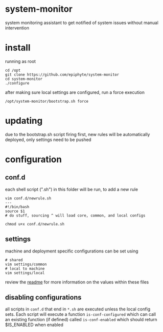 system-monitor
===

system monitoring assistant to get notified of system issues without manual intervention

# install

running as root
```
cd /opt
git clone https://github.com/epiphyte/system-monitor
cd system-monitor
./configure
```

after making sure local settings are configured, run a force execution
```
/opt/system-monitor/bootstrap.sh force
```

# updating

due to the bootstrap.sh script firing first, new rules will be automatically deployed, only settings need to be pushed

# configuration

## conf.d

each shell script (".sh") in this folder will be run, to add a new rule

```
vim conf.d/newrule.sh
---
#!/bin/bash
source $1
# do stuff, sourcing ^ will load core, common, and local configs
```

```
chmod u+x conf.d/newrule.sh
```

## settings

machine and deployment specific configurations can be set using

```
# shared
vim settings/common
# local to machine
vim settings/local
```

review the [readme](settings/README.md) for more information on the values within these files

## disabling configurations

all scripts in `conf.d` that end in `*.sh` are executed unless the local config sets. Each script will execute a function `is-conf-configured` which can call an existing function (if defined) called `is-conf-enabled` which should return $IS_ENABLED when enabled

